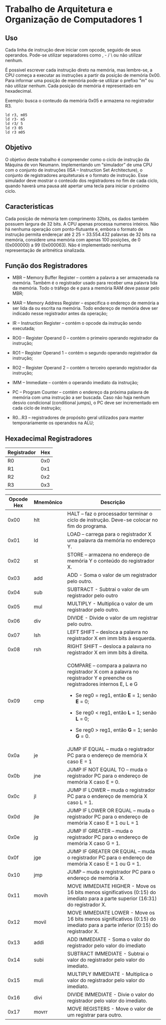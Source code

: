 # Trabalho de Arquitetura e Organização de Computadores 1

## Uso

Cada linha de instrução deve iniciar com opcode, seguido de seus operandos. Pode-se utilizar separadores como , - / \ ou não utilizar nenhum.

É possivel escrever cada instrução direto na memória, mas lembre-se, a CPU começa a executar as instruções a partir da posição de memória 0x00\. Para informar uma posição de memória pode-se utilizar o prefixo "m" ou não utilizar nenhum. Cada posição de memória é representado em hexadecimal.

Exemplo: busca o conteudo da memória 0x05 e armazena no registrador R3.

    ld r3, m05
    ld r3- m5
    ld r3/ 5
    ld r3 05
    ld r3 m05

## Objetivo

O objetivo deste trabalho é compreender como o ciclo de instrução da Máquina de von Neumann. Implementando um “simulador” de uma CPU com o conjunto de instruções (ISA – Instruction Set Architecture), o conjunto de registradores arquiteturais e o formato de instrução. Esse simulador deve mostrar o conteúdo dos registradores no fim de cada ciclo, quando haverá uma pausa até apertar uma tecla para iniciar o próximo ciclo.

## Caracteristicas

Cada posição de mémoria tem comprimento 32bits, os dados também possuem largura de 32 bits. A CPU apenas processa numeros inteiros. Não há nenhuma operação com ponto-flutuante e, embora o formato de instrução permita endereçar até 2 25 = 33.554.432 palavras de 32 bits na memória, considere uma memória com apenas 100 posições, de 0 (0x000000) a 99 (0x000063). Não é implementado nenhuma representação de aritmética sinalizada.

## Função dos Registradores

- MBR – Memory Buffer Register – contém a palavra a ser armazenada na memória. Também é o registrador usado para receber uma palavra lida da memória. Todo o tráfego de e para a memória RAM deve passar pelo MBR;

- MAR – Memory Address Register – especifica o endereço de memória a ser lida da ou escrita na memória. Todo endereço de memória deve ser indicado nesse registrador antes da operação;

- IR – Instruction Register – contém o opcode da instrução sendo executada;

- RO0 – Register Operand 0 – contém o primeiro operando registrador da instrução;

- RO1 – Register Operand 1 – contém o segundo operando registrador da instrução;

- RO2 – Register Operand 2 – contém o terceiro operando registrador da instrução;

- IMM – Immediate – contém o operando imediato da instrução;

- PC – Program Counter – contém o endereço da próxima palavra de memória com uma instrução a ser buscada. Caso não haja nenhum desvio condicional (conditional jumps), o PC deve ser incrementado em cada ciclo de instrução;

- R0…R3 – registradores de propósito geral utilizados para manter temporariamente os operandos na ALU;

## Hexadecimal Registradores

<table>

<thead>

<tr>

<th>Registrador</th>

<th>Hex</th>

</tr>

</thead>

<tbody>

<tr>

<td>R0</td>

<td>0x0</td>

</tr>

<tr>

<td>R1</td>

<td>0x1</td>

</tr>

<tr>

<td>R2</td>

<td>0x2</td>

</tr>

<tr>

<td>R3</td>

<td>0x3</td>

</tr>

</tbody>

</table>

<table>

<thead>

<tr>

<th>Opcode Hex</th>

<th>Mnemônico</th>

<th>Descrição</th>

</tr>

</thead>

<tbody>

<tr>

<td>0x00</td>

<td>hlt</td>

<td>HALT – faz o processador terminar o ciclo de instrução. Deve-se colocar no fim do programa.</td>

</tr>

<tr>

<td>0x01</td>

<td>ld</td>

<td>LOAD – carrega para o registrador X uma palavra da memória no endereço Y.</td>

</tr>

<tr>

<td>0x02</td>

<td>st</td>

<td>STORE – armazena no endereço de memória Y o conteúdo do registrador X.</td>

</tr>

<tr>

<td>0x03</td>

<td>add</td>

<td>ADD - Soma o valor de um registrador pelo outro.</td>

</tr>

<tr>

<td>0x04</td>

<td>sub</td>

<td>SUBTRACT - Subtrai o valor de um registrador pelo outro</td>

</tr>

<tr>

<td>0x05</td>

<td>mul</td>

<td>MULTIPLY - Multiplica o valor de um registrador pelo outro.</td>

</tr>

<tr>

<td>0x06</td>

<td>div</td>

<td>DIVIDE - Divide o valor de um registrar pelo outro.</td>

</tr>

<tr>

<td>0x07</td>

<td>lsh</td>

<td>LEFT SHIFT – desloca a palavra no registrador X em imm bits à esquerda.</td>

</tr>

<tr>

<td>0x08</td>

<td>rsh</td>

<td>RIGHT SHIFT – desloca a palavra no registrador X em imm bits à direita.</td>

</tr>

<tr>

<td>0x09</td>

<td>cmp</td>

<td>
<p>COMPARE – compara a palavra no registrador X com a palavra no registrador Y e preenche os registradores internos E, L e G</p>

- Se reg0 = reg1, então <strong>E</strong> = 1; senão <strong>E</strong> = 0;</p>
- Se reg0 < reg1, então <strong>L</strong> = 1; senão <strong>L</strong> = 0;</p>
- Se reg0 > reg1, então  <strong>G</strong> = 1; senão <strong>G</strong> = 0.</p>

</td>

</tr>

<tr>

<td>0x0a</td>

<td>je</td>

<td>JUMP IF EQUAL – muda o registrador PC para o endereço de memória X caso E = 1</td>

</tr>

<tr>

<td>0x0b</td>

<td>jne</td>

<td>JUMP IF NOT EQUAL TO – muda o registrador PC para o endereço de memória X caso E = 0.</td>

</tr>

<tr>

<td>0x0c</td>

<td>jl</td>

<td>JUMP IF LOWER – muda o registrador PC para o endereço de memória X caso L = 1.</td>

</tr>

<tr>

<td>0x0d</td>

<td>jle</td>

<td>JUMP IF LOWER OR EQUAL – muda o registrador PC para o endereço de memória X caso E = 1 ou L = 1</td>

</tr>

<tr>

<td>0x0e</td>

<td>jg</td>

<td>JUMP IF GREATER – muda o registrador PC para o endereço de memória X caso G = 1.</td>

</tr>

<tr>

<td>0x0f</td>

<td>jge</td>

<td>JUMP IF GREATER OR EQUAL – muda o registrador PC para o endereço de memória X caso E = 1 ou G = 1.</td>

</tr>

<tr>

<td>0x10</td>

<td>jmp</td>

<td>JUMP – muda o registrador PC para o endereço de memória X.</td>

</tr>

<tr>

<td>0x11</td>

<td>movih</td>

<td>MOVE IMMEDIATE HIGHER - Move os 16 bits menos significativos (0:15) do imediato para a parte superior (16:31) do registrador X.</td>

</tr>

<tr>

<td>0x12</td>

<td>movil</td>

<td>MOVE IMMEDIATE LOWER - Move os 16 bits menos significativos (0:15) do imediato para a parte inferior (0:15) do registrador X.</td>

</tr>

<tr>

<td>0x13</td>

<td>addi</td>

<td>ADD IMMEDIATE - Soma o valor do registrador pelo valor do imediato</td>

</tr>

<tr>

<td>0x14</td>

<td>subi</td>

<td>SUBTRACT IMMEDIATE - Subtrai o valor do registrador pelo valor do imediato.</td>

</tr>

<tr>

<td>0x15</td>

<td>muli</td>

<td>MULTIPLY IMMEDIATE - Multiplica o valor do registrador pelo valor do imediato.</td>

</tr>

<tr>

<td>0x16</td>

<td>divi</td>

<td>DIVIDE IMMEDIATE - Divie o valor do registrador pelo valor do imediato.</td>

</tr>

<tr>

<td>0x17</td>

<td>movrr</td>

<td>MOVE REGISTERS - Move o valor de um registrar para outro.</td>

</tr>

</tbody>

</table>

